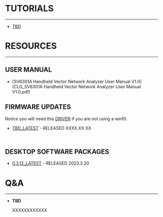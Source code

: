 
# TUTORIALS
---

* [TBD]()

# RESOURCES
---
## USER MANUAL

* [SV6301A Handheld Vector Network Analyzer User Manual V1.0](CLG_SV6301A Handheld Vector Network Analyzer User Manual V1.0.pdf)

## FIRMWARE UPDATES

Notice you will need this [DRIVER](../sv4401a_usb_cdc_driver.rar) if you are not using a win10.

- [TBD_LATEST]() - RELEASED XXXX.XX.XX

```


```


## DESKTOP SOFTWARE PACKAGES

- [0.3.12_LATEST](../NanoVNA-Saver-0.3.12.exe) - RELEASED 2023.3.20

# Q&A
---

* **TBD**

    XXXXXXXXXXXX
